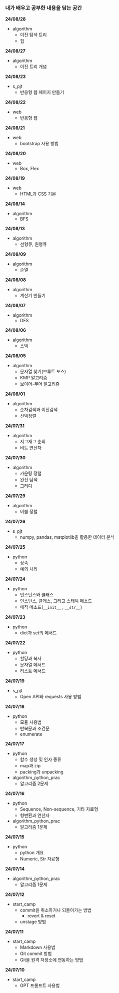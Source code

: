 ### 내가 배우고 공부한 내용을 담는 공간

**24/08/28**
- algorithm
  - 이진 탐색 트리
  - 힙

**24/08/27**
- algorithm
  - 이진 트리 개념

**24/08/23**
- s_pjt
  - 반응형 웹 페이지 만들기

**24/08/22**
- web
  - 반응형 웹

**24/08/21**
- web
  - bootstrap 사용 방법

**24/08/20**
- web
  - Box, Flex

**24/08/19**
- web
  - HTML과 CSS 기본

**24/08/14**
- algorithm
  - BFS

**24/08/13**
- algorithm
  - 선형큐, 원형큐

**24/08/09**
- algorithm
  - 순열

**24/08/08**
- algorithm
  - 계산기 만들기

**24/08/07**
- algorithm
  - DFS

**24/08/06**
- algorithm
  - 스택

**24/08/05**
- algorithm
  - 문자열 찾기(브루트 포스)
  - KMP 알고리즘
  - 보이어-무어 알고리즘

**24/08/01**
- algorithm
  - 순차검색과 이진검색
  - 선택정렬

**24/07/31**
- algorithm
  - 지그재그 순회
  - 비트 연산자

**24/07/30**
- algorithm
  - 카운팅 정렬
  - 완전 탐색
  - 그리디

**24/07/29**
- algorithm
  - 버블 정렬

**24/07/26**
- s_pjt
  - numpy, pandas, matplotlib을 활용한 데이터 분석

**24/07/25**
- python
  - 상속
  - 예외 처리

**24/07/24**
- python
  - 인스턴스와 클래스
  - 인스턴스, 클래스, 그리고 스태틱 메소드
  - 매직 메소드(`__init__` , `__str__`)

**24/07/23**
- python
  - dict과 set의 메서드

**24/07/22**
- python
  - 할당과 복사
  - 문자열 메서드
  - 리스트 메서드

**24/07/19**
- s_pjt
  - Open API와 requests 사용 방법

**24/07/18**
- python
  - 모듈 사용법
  - 반복문과 조건문
  - enumerate

**24/07/17**
- python
  - 함수 생성 및 인자 종류
  - map과 zip
  - packing과 unpacking
- algorithm_python_prac
  - 알고리즘 2문제
  
**24/07/16**
- python
  - Sequence, Non-sequence, 기타 자료형
  - 형변환과 연산자
- algorithm_python_prac
  - 알고리즘 1문제

**24/07/15**
- python
  - python 개요
  - Numeric, Str 자료형

**24/07/14**
- algorithm_python_prac
  - 알고리즘 1문제

**24/07/12**
- start_camp
  - commit을 취소하거나 되돌아가는 방법
    - revert & reset
  - unstage 방법 

**24/07/11**
- start_camp
  - Markdown 사용법
  - Git commit 방법
  - Git을 원격 저장소에 연동하는 방법

**24/07/10**
- start_camp
  - GPT 프롬프트 사용법

